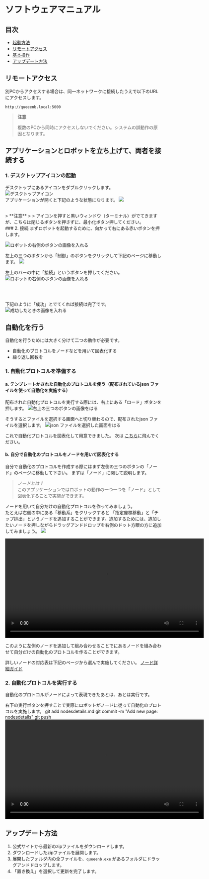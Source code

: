 # ソフトウェアマニュアル

## 目次
- [起動方法](#起動方法)
- [リモートアクセス](#リモートアクセス)
- [基本操作](#基本操作)
- [アップデート方法](#アップデート方法)

## リモートアクセス

別PCからアクセスする場合は、同一ネットワークに接続したうえで以下のURLにアクセスします。

```
http://queeenb.local:5000
```
> **注意**
> 
> 複数のPCから同時にアクセスしないでください。システムの誤動作の原因となります。


## アプリケーションとロボットを立ち上げて、両者を接続する
### 1. デスクトップアイコンの起動
デスクトップにあるアイコンをダブルクリックします。  
![デスクトップアイコン](./_images/desktop_icon.png)<br>
アプリケーションが開くと下記のような状態になります。
![](images/discrip-ver1.0-fisrtpage.png)<br>

<br>
> **注意**
> 
> アイコンを押すと黒いウィンドウ（ターミナル）がでてきますが、こちらは閉じるボタンを押さずに、最小化ボタン押してください。
<br>
### 2. 接続
まずロボットを起動するために、向かって右にある赤いボタンを押します。

![ロボットの右側のボタンの画像を入れる](images/discrip-ver1.0-notconnection.png)

左上の三つのボタンから「制御」のボタンをクリックして下記のページに移動します。
![](images/discrip-ver1.0-controlingpage.png)<br>


左上のバーの中に「接続」というボタンを押してください。
![ロボットの右側のボタンの画像を入れる](images/discrip-ver1.0-notconnection.png)

<br>
<br>

下記のように「成功」とでてくれば接続は完了です。
![成功したときの画像を入れる](images/discrip-ver1.0-conectionclear.png)
  




## 自動化を行う
自動化を行うためには大きく分けて二つの動作が必要です。

- 自動化のプロトコルをノードなどを用いて図表化する
- 繰り返し回数を
### 1. 自動化プロトコルを準備する
#### a. テンプレートかされた自動化のプロトコルを使う（配布されているjson ファイルを使って自動化を実施する）
配布された自動化プロトコルを実行する際には、右上にある「ロード」ボタンを押します。
![右上の三つのボタンの画像をはる](images/discrip-ver1.0-beforeaddingnodes.png)

そうするとファイルを選択する画面へと切り替わるので、配布されたjson ファイルを選択します。
![json ファイルを選択した画面をはる](images/discrip-ver1.0-addingjsonfile.png)

これで自動化プロトコルを図表化して用意できました。 次は [こちら](##)に飛んでください。

#### b. 自分で自動化のプロトコルをノードを用いて図表化する
自分で自動化のプロトコルを作成する際にはまず左側の三つのボタンの「ノード」のページに移動して下さい。
まずは「ノード」に関して説明します。

>*ノードとは？*<br>
>このアプリケーションではロボットの動作の一つ一つを「ノード」として図表化することで実施ができます。

ノードを用いて自分だけの自動化プロトコルを作ってみましょう。<br>
たとえば右側の中にある「移動系」をクリックすると 「指定座標移動」と「チップ排出」というノードを追加することができます。追加するためには、追加したいノードを押しながらドラッグアンドドロップを右側のドット方眼の方に追加してみましょう。
![](images/discrip-ver1.0-nodes.png)<br>

<video width="640" controls>
<source src="videos/discrip-ver1.0-draganddrop.mp4" type="video/mp4">
お使いのブラウザは動画の再生に対応していません。
</video>

このように左側のノードを追加して組み合わせることでにあるノードを組み合わせて自分だけの自動化のプロトコルを作ることができます。

詳しいノードの対応表は下記のページから選んで実施してください。
[ノード詳細ガイド](nodesdetails.md) 



### 2. 自動化プロトコルを実行する
自動化のプロトコルがノードによって表現できたあとは、あとは実行です。

右下の実行ボタンを押すことで実際にロボットがノードに従って自動化のプロトコルを実施します。
   git add nodesdetails.md
   git commit -m "Add new page: nodesdetails"
   git push
<video width="640" controls>
<source src="videos/discrip-ver1.0-execution.mp4" type="video/mp4">
お使いのブラウザは動画の再生に対応していません。
</video>






## アップデート方法

1. 公式サイトから最新のzipファイルをダウンロードします。
2. ダウンロードしたzipファイルを展開します。
3. 展開したフォルダ内の全ファイルを、`queeenb.exe` があるフォルダにドラッグアンドドロップします。
4. 「置き換え」を選択して更新を完了します。


